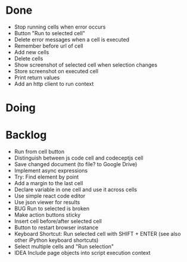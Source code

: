# Done

- Stop running cells when error occurs
- Button "Run to selected cell"
- Delete error messages when a cell is executed
- Remember before url of cell
- Add new cells
- Delete cells
- Show screenshot of selected cell when selection changes
- Store screenshot on executed cell
- Print return values
- Add an http client to run context

# Doing


# Backlog

- Run from cell button
- Distinguish between js code cell and codeceptjs cell
- Save changed document (to file? to Google Drive)
- Implement async expressions
- Try: Find element by point
- Add a margin to the last cell
- Declare variable in one cell and use it across cells
- Use simple react code editor
- Use json viewer for results
- BUG Run to selected is broken
- Make action buttons sticky
- Insert cell before/after selected cell
- Button to restart browser instance
- Keyboard Shortcut: Run selected cell with SHIFT + ENTER (see also other iPython keyboard shortcuts)
- Select multiple cells and "Run selection"
- IDEA Include page objects into script execution context